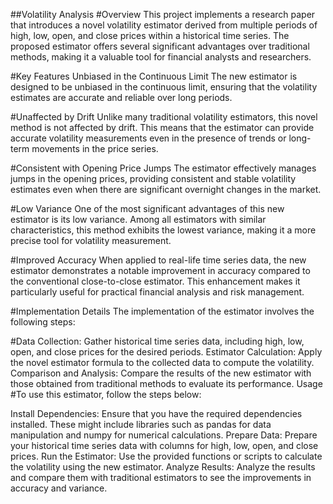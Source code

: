 ##Volatility Analysis
#Overview
This project implements a research paper that introduces a novel volatility estimator derived from multiple periods of high, low, open, and close prices within a historical time series. The proposed estimator offers several significant advantages over traditional methods, making it a valuable tool for financial analysts and researchers.

#Key Features
Unbiased in the Continuous Limit
The new estimator is designed to be unbiased in the continuous limit, ensuring that the volatility estimates are accurate and reliable over long periods.

#Unaffected by Drift
Unlike many traditional volatility estimators, this novel method is not affected by drift. This means that the estimator can provide accurate volatility measurements even in the presence of trends or long-term movements in the price series.

#Consistent with Opening Price Jumps
The estimator effectively manages jumps in the opening prices, providing consistent and stable volatility estimates even when there are significant overnight changes in the market.

#Low Variance
One of the most significant advantages of this new estimator is its low variance. Among all estimators with similar characteristics, this method exhibits the lowest variance, making it a more precise tool for volatility measurement.

#Improved Accuracy
When applied to real-life time series data, the new estimator demonstrates a notable improvement in accuracy compared to the conventional close-to-close estimator. This enhancement makes it particularly useful for practical financial analysis and risk management.

#Implementation Details
The implementation of the estimator involves the following steps:

#Data Collection: Gather historical time series data, including high, low, open, and close prices for the desired periods.
Estimator Calculation: Apply the novel estimator formula to the collected data to compute the volatility.
Comparison and Analysis: Compare the results of the new estimator with those obtained from traditional methods to evaluate its performance.
Usage
#To use this estimator, follow the steps below:

Install Dependencies: Ensure that you have the required dependencies installed. These might include libraries such as pandas for data manipulation and numpy for numerical calculations.
Prepare Data: Prepare your historical time series data with columns for high, low, open, and close prices.
Run the Estimator: Use the provided functions or scripts to calculate the volatility using the new estimator.
Analyze Results: Analyze the results and compare them with traditional estimators to see the improvements in accuracy and variance.

